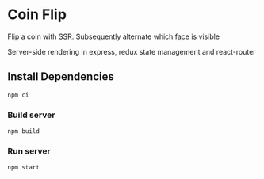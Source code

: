 # Coin Flip

Flip a coin with SSR. Subsequently alternate which face is visible

Server-side rendering in express, redux state management and react-router

## Install Dependencies
```
npm ci
```

### Build server
```
npm build
```

### Run server
```
npm start
```
